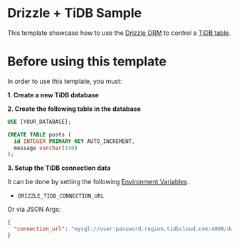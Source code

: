 # Drizzle + TiDB Sample

This template showcase how to use the [Drizzle ORM](https://orm.drizzle.team/) to control a [TiDB table](https://tidbcloud.com).

# Before using this template
In order to use this template, you must:

**1. Create a new TiDB database**

**2. Create the following table in the database**
```sql
USE [YOUR_DATABASE]; 

CREATE TABLE posts (
  id INTEGER PRIMARY KEY AUTO_INCREMENT,
  message varchar(140)
);
```

**3. Setup the TiDB connection data**

It can be done by setting the following [Environment Variables](https://www.azion.com/en/documentation/products/edge-functions/environment-variables/).
- `DRIZZLE_TIDB_CONNECTION_URL`

Or via JSON Args:
```json
{
  "connection_url": "mysql://user:password.region.tidbcloud.com:4000/database-name"
}
```
